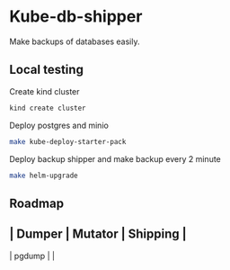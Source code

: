 # Kube-db-shipper

Make backups of databases easily.
## Local testing
Create kind cluster
```bash
kind create cluster
```

Deploy postgres and minio
```bash
make kube-deploy-starter-pack
```

Deploy backup shipper and make backup every 2 minute

```bash
make helm-upgrade
```

## Roadmap

| Dumper | Mutator | Shipping |
---
| pgdump | |

